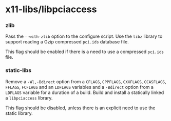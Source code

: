 # x11-libs/libpciaccess

### zlib
Pass the `--with-zlib` option to the configure script. Use the `libz` library to support reading a Gzip compressed `pci.ids` database file.

This flag should be enabled if there is a need to use a compressed `pci.ids` file.

### static-libs
Remove a `-Wl,-Bdirect` option from a `CFLAGS`, `CPPFLAGS`, `CXXFLAGS`, `CCASFLAGS`, `FFLAGS`, `FCFLAGS` and an `LDFLAGS` variables and a `-Bdirect` option from a `LDFLAGS` variable for a duration of a build. Build and install a statically linked a `libpciaccess` library.

This flag should be disabled, unless there is an explicit need to use the static library.
